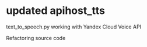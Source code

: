 # updated apihost_tts

text_to_speech.py working with Yandex Cloud Voice API

Refactoring source code